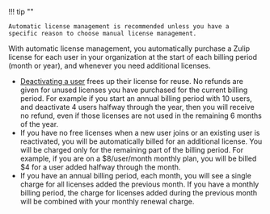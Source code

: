 !!! tip ""

    Automatic license management is recommended unless you have a
    specific reason to choose manual license management.

With automatic license management, you automatically purchase a Zulip
license for each user in your organization at the start of each billing
period (month or year), and whenever you need additional licenses.

- [Deactivating a user](/help/deactivate-or-reactivate-a-user) frees up
  their license for reuse. No refunds are given for unused licenses you
  have purchased for the current billing period. For example if you start
  an annual billing period with 10 users, and deactivate 4 users halfway
  through the year, then you will receive no refund, even if those licenses
  are not used in the remaining 6 months of the year.
- If you have no free licenses when a new user joins or an existing user
  is reactivated, you will be automatically billed for an additional
  license. You will be charged only for the remaining part of the
  billing period. For example, if you are on a $8/user/month monthly
  plan, you will be billed $4 for a user added halfway through the month.
- If you have an annual billing period, each month, you will see a
  single charge for all licenses added the previous month. If you have
  a monthly billing period, the charge for licenses added during the
  previous month will be combined with your monthly renewal charge.
